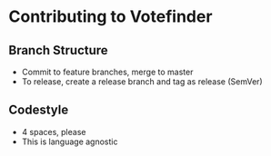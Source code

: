 # Contributing to Votefinder

## Branch Structure

- Commit to feature branches, merge to master
- To release, create a release branch and tag as release (SemVer)

## Codestyle

- 4 spaces, please
- This is language agnostic